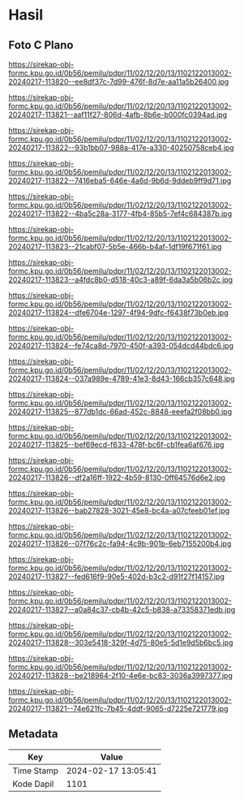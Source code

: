 # Hasil

## Foto C Plano

https://sirekap-obj-formc.kpu.go.id/0b56/pemilu/pdpr/11/02/12/20/13/1102122013002-20240217-113820--ee8df37c-7d99-476f-8d7e-aa11a5b26400.jpg

https://sirekap-obj-formc.kpu.go.id/0b56/pemilu/pdpr/11/02/12/20/13/1102122013002-20240217-113821--aaf11f27-806d-4afb-8b6e-b000fc0394ad.jpg

https://sirekap-obj-formc.kpu.go.id/0b56/pemilu/pdpr/11/02/12/20/13/1102122013002-20240217-113822--93b1bb07-988a-417e-a330-40250758ceb4.jpg

https://sirekap-obj-formc.kpu.go.id/0b56/pemilu/pdpr/11/02/12/20/13/1102122013002-20240217-113822--7416eba5-646e-4a6d-9b6d-9ddeb9ff9d71.jpg

https://sirekap-obj-formc.kpu.go.id/0b56/pemilu/pdpr/11/02/12/20/13/1102122013002-20240217-113822--4ba5c28a-3177-4fb4-85b5-7ef4c684387b.jpg

https://sirekap-obj-formc.kpu.go.id/0b56/pemilu/pdpr/11/02/12/20/13/1102122013002-20240217-113823--21cabf07-5b5e-466b-b4af-1df19f671f61.jpg

https://sirekap-obj-formc.kpu.go.id/0b56/pemilu/pdpr/11/02/12/20/13/1102122013002-20240217-113823--a4fdc8b0-d518-40c3-a89f-6da3a5b06b2c.jpg

https://sirekap-obj-formc.kpu.go.id/0b56/pemilu/pdpr/11/02/12/20/13/1102122013002-20240217-113824--dfe6704e-1297-4f94-9dfc-f6438f73b0eb.jpg

https://sirekap-obj-formc.kpu.go.id/0b56/pemilu/pdpr/11/02/12/20/13/1102122013002-20240217-113824--fe74ca8d-7970-450f-a393-054dcd44bdc6.jpg

https://sirekap-obj-formc.kpu.go.id/0b56/pemilu/pdpr/11/02/12/20/13/1102122013002-20240217-113824--037a989e-4789-41e3-8d43-166cb357c648.jpg

https://sirekap-obj-formc.kpu.go.id/0b56/pemilu/pdpr/11/02/12/20/13/1102122013002-20240217-113825--877db1dc-66ad-452c-8848-eeefa2f08bb0.jpg

https://sirekap-obj-formc.kpu.go.id/0b56/pemilu/pdpr/11/02/12/20/13/1102122013002-20240217-113825--bef69ecd-f633-478f-bc6f-cb1fea6af676.jpg

https://sirekap-obj-formc.kpu.go.id/0b56/pemilu/pdpr/11/02/12/20/13/1102122013002-20240217-113826--df2a16ff-1922-4b59-8130-0ff64576d6e2.jpg

https://sirekap-obj-formc.kpu.go.id/0b56/pemilu/pdpr/11/02/12/20/13/1102122013002-20240217-113826--bab27828-3021-45e8-bc4a-a07cfeeb01ef.jpg

https://sirekap-obj-formc.kpu.go.id/0b56/pemilu/pdpr/11/02/12/20/13/1102122013002-20240217-113826--07f76c2c-fa94-4c9b-901b-6eb7155200b4.jpg

https://sirekap-obj-formc.kpu.go.id/0b56/pemilu/pdpr/11/02/12/20/13/1102122013002-20240217-113827--fed616f9-90e5-402d-b3c2-d91f27f14157.jpg

https://sirekap-obj-formc.kpu.go.id/0b56/pemilu/pdpr/11/02/12/20/13/1102122013002-20240217-113827--a0a84c37-cb4b-42c5-b838-a73358371edb.jpg

https://sirekap-obj-formc.kpu.go.id/0b56/pemilu/pdpr/11/02/12/20/13/1102122013002-20240217-113828--303e5418-329f-4d75-80e5-5d1e9d5b6bc5.jpg

https://sirekap-obj-formc.kpu.go.id/0b56/pemilu/pdpr/11/02/12/20/13/1102122013002-20240217-113828--be218964-2f10-4e6e-bc83-3036a3997377.jpg

https://sirekap-obj-formc.kpu.go.id/0b56/pemilu/pdpr/11/02/12/20/13/1102122013002-20240217-113821--74e621fc-7b45-4ddf-9065-d7225e721779.jpg


## Metadata

| Key        | Value               |
| ---------- | ------------------- |
| Time Stamp | 2024-02-17 13:05:41 |
| Kode Dapil | 1101                |



